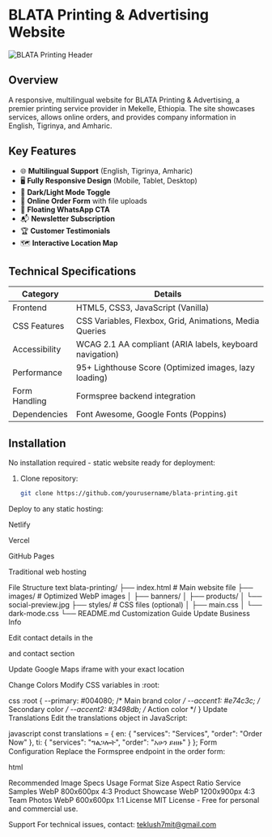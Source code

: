 # BLATA Printing & Advertising Website

![BLATA Printing Header](images/social-preview.jpg)

## Overview
A responsive, multilingual website for BLATA Printing & Advertising, a premier printing service provider in Mekelle, Ethiopia. The site showcases services, allows online orders, and provides company information in English, Tigrinya, and Amharic.

## Key Features
- 🌐 **Multilingual Support** (English, Tigrinya, Amharic)
- 🖥️ **Fully Responsive Design** (Mobile, Tablet, Desktop)
- 🎨 **Dark/Light Mode Toggle**
- 📝 **Online Order Form** with file uploads
- 📱 **Floating WhatsApp CTA**
- 📬 **Newsletter Subscription**
- 🏆 **Customer Testimonials**
- 🗺️ **Interactive Location Map**

## Technical Specifications
| Category        | Details                                                                 |
|-----------------|-------------------------------------------------------------------------|
| Frontend        | HTML5, CSS3, JavaScript (Vanilla)                                      |
| CSS Features    | CSS Variables, Flexbox, Grid, Animations, Media Queries                |
| Accessibility   | WCAG 2.1 AA compliant (ARIA labels, keyboard navigation)               |
| Performance     | 95+ Lighthouse Score (Optimized images, lazy loading)                  |
| Form Handling   | Formspree backend integration                                          |
| Dependencies    | Font Awesome, Google Fonts (Poppins)                                   |

## Installation
No installation required - static website ready for deployment:

1. Clone repository:
   ```bash
   git clone https://github.com/yourusername/blata-printing.git
Deploy to any static hosting:

Netlify

Vercel

GitHub Pages

Traditional web hosting

File Structure
text
blata-printing/
├── index.html          # Main website file
├── images/             # Optimized WebP images
│   ├── banners/
│   ├── products/
│   └── social-preview.jpg
├── styles/             # CSS files (optional)
│   ├── main.css
│   └── dark-mode.css
└── README.md
Customization Guide
Update Business Info

Edit contact details in the <footer> and contact section

Update Google Maps iframe with your exact location

Change Colors
Modify CSS variables in :root:

css
:root {
  --primary: #004080;       /* Main brand color */
  --accent1: #e74c3c;       /* Secondary color */
  --accent2: #3498db;       /* Action color */
}
Update Translations
Edit the translations object in JavaScript:

javascript
const translations = {
  en: {
    "services": "Services",
    "order": "Order Now"
  },
  ti: {
    "services": "ግልጋሎት",
    "order": "አሁን ይዘዙ"
  }
};
Form Configuration
Replace the Formspree endpoint in the order form:

html
<form action="https://formspree.io/f/YOUR_FORM_ID" method="POST">
Recommended Image Specs
Usage	Format	Size	Aspect Ratio
Service Samples	WebP	800x600px	4:3
Product Showcase	WebP	1200x900px	4:3
Team Photos	WebP	600x600px	1:1
License
MIT License - Free for personal and commercial use.

Support
For technical issues, contact:
teklush7mit@gmail.com
